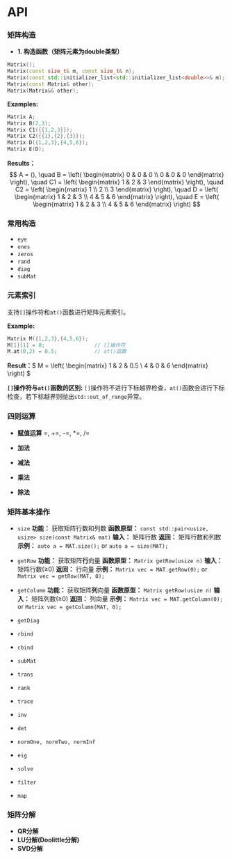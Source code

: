 # API

### 矩阵构造

* **1. 构造函数（矩阵元素为double类型）**

```cpp
Matrix();                                                                // 空矩阵
Matrix(const size_t& m, const size_t& n);                                // 常规构造: m行数，n列数
Matrix(const std::initializer_list<std::initializer_list<double>>& m);   // 列表构造
Matrix(const Matrix& other);                                             // 拷贝构造
Matrix(Matrix&& other);                                                  // 移动构造
```

**Examples:**

```cpp
Matrix A;
Matrix B(2,3);
Matrix C1({{1,2,3}});
Matrix C2({{1},{2},{3}});
Matrix D({1,2,3},{4,5,6});
Matrix E(D);
```

**Results：**
$$
A = (),
\quad 
B = \left(
\begin{matrix}
   0 & 0 & 0 \\
   0 & 0 & 0
  \end{matrix}
\right),
\quad
C1 = \left(
\begin{matrix}
   1 & 2 & 3
  \end{matrix}
\right),
\quad
C2 = \left(
\begin{matrix}
   1 \\
   2 \\
   3
  \end{matrix}
\right),
\quad
D = \left(
\begin{matrix}
   1 & 2 & 3 \\
   4 & 5 & 6
  \end{matrix}
\right),
\quad
E = \left(
\begin{matrix}
   1 & 2 & 3 \\
   4 & 5 & 6
  \end{matrix}
\right)
$$

### 常用构造

* `eye`
* `ones`
* `zeros`
* `rand`
* `diag`
* `subMat`

### 元素索引

支持`[]`操作符和`at()`函数进行矩阵元素索引。

**Example:**

```cpp
Matrix M({1,2,3},{4,5,6});
M[1][1] = 0;                // []操作符
M.at(0,2) = 0.5;            // at()函数
```

**Result：**$
M = \left(
\begin{matrix}
   1 & 2 & 0.5 \\
   4 & 0 & 6 
  \end{matrix}
\right)
$

**`[]`操作符与`at()`函数的区别:** `[]`操作符不进行下标越界检查，`at()`函数会进行下标检查，若下标越界则抛出`std::out_of_range`异常。

### 四则运算

* **赋值运算**
  =, +=, -=, *=, /=

* **加法**

* **减法**

* **乘法**

* **除法**

### 矩阵基本操作

* `size`
**功能：** 获取矩阵行数和列数
**函数原型：** `const std::pair<usize, usize> size(const Matrix& mat)`
**输入：** 矩阵行数
**返回：** 矩阵行数和列数
**示例：** `auto a = MAT.size();` or `auto a = size(MAT);`

* `getRow`
**功能：** 获取矩阵**行**向量
**函数原型：** `Matrix getRow(usize n)`
**输入：** 矩阵行数(≥0)
**返回：** 行向量
**示例：** `Matrix vec = MAT.getRow(0);` or `Matrix vec = getRow(MAT, 0);`

* `getColumn`
**功能：** 获取矩阵**列**向量
**函数原型：** `Matrix getRow(usize n)`
**输入：** 矩阵列数(≥0)
**返回：** 列向量
**示例：** `Matrix vec = MAT.getColumn(0);` or `Matrix vec = getColumn(MAT, 0);`
* `getDiag`
* `rbind`
* `cbind`
* `subMat`
* `trans`
* `rank`
* `trace`
* `inv`
* `det`
* `normOne, normTwo, normInf`
* `eig`
* `solve`
* `filter`
* `map`

### 矩阵分解

* **QR分解**
* **LU分解(Doolittle分解)**
* **SVD分解**
